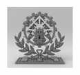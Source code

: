 <p align='center'>
<img src="emblema_fortificacao_construcao_lego_cinza.png" alt="Descrição" style="width:30%; height:auto;">
</p>



<!-- ![Fortificação e Construção](emblema_fortificacao_construcao_lego_cinza.png) -->

<!--
**RodrigoIME/RodrigoIME** is a ✨ _special_ ✨ repository because its `README.md` (this file) appears on your GitHub profile.

Here are some ideas to get you started:

- 🔭 I’m currently working on ...
- 🌱 I’m currently learning ...
- 👯 I’m looking to collaborate on ...
- 🤔 I’m looking for help with ...
- 💬 Ask me about ...
- 📫 How to reach me: ...
- 😄 Pronouns: ...
- ⚡ Fun fact: ...
-->
